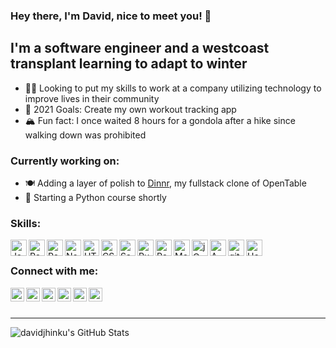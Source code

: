 ### Hey there, I'm David, nice to meet you! 👋

## I'm a software engineer and a westcoast transplant learning to adapt to winter

- 👨‍💻 Looking to put my skills to work at a company utilizing technology to improve lives in their community
- 🥅  2021 Goals: Create my own workout tracking app
- 🏔  Fun fact: I once waited 8 hours for a gondola after a hike since walking down was prohibited


### Currently working on:

- 🍽  Adding a layer of polish to [Dinnr][dinnr], my fullstack clone of OpenTable
- 🌱  Starting a Python course shortly

### Skills:

<img align="left" alt="JavaScript" width="26px" src="https://cdn.jsdelivr.net/npm/simple-icons@4.14.0/icons/javascript.svg" />
<img align="left" alt="React" width="26px" src="https://cdn.jsdelivr.net/npm/devicons@1.8.0/!SVG/react.svg" />
<img align="left" alt="Redux" width="26px" src="https://cdn.jsdelivr.net/npm/simple-icons@4.14.0/icons/redux.svg" />
<img align="left" alt="Node.js" width="26px" src="https://cdn.jsdelivr.net/npm/devicons@1.8.0/!SVG/nodejs.svg" />
<img align="left" alt="HTML5" width="26px" src="https://cdn.jsdelivr.net/npm/devicons@1.8.0/!SVG/html5.svg" />
<img align="left" alt="CSS3" width="26px" src="https://cdn.jsdelivr.net/npm/devicons@1.8.0/!SVG/css3.svg" />
<img align="left" alt="Sass" width="26px" src="https://cdn.jsdelivr.net/npm/devicons@1.8.0/!SVG/sass.svg" />
<img align="left" alt="Ruby on Rails" width="26px" src="https://cdn.jsdelivr.net/npm/simple-icons@4.14.0/icons/ruby.svg" />
<img align="left" alt="PostgreSQL" width="26px" src="https://cdn.jsdelivr.net/npm/devicons@1.8.0/!SVG/postgresql.svg" />
<img align="left" alt="MongoDB" width="26px" src="https://cdn.jsdelivr.net/npm/devicons@1.8.0/!SVG/mongodb.svg" />
<img align="left" alt="jQuery" width="26px" src="https://cdn.jsdelivr.net/npm/simple-icons@4.14.0/icons/jquery.svg" />
<img align="left" alt="AWS" width="26px" src="https://cdn.jsdelivr.net/npm/devicons@1.8.0/!SVG/aws.svg" />
<img align="left" alt="git" width="26px" src="https://cdn.jsdelivr.net/npm/simple-icons@4.14.0/icons/git.svg" />
<img align="left" alt="Heroku" width="26px" src="https://cdn.jsdelivr.net/npm/simple-icons@4.14.0/icons/heroku.svg" />

<br />

### Connect with me:

[<img align="left" alt="davidjhinku.com" width="22px" src="https://cdn.jsdelivr.net/npm/simple-icons@4.14.0/icons/googlechrome.svg" />][website]
[<img align="left" alt="LinkedIn" width="22px" src="https://cdn.jsdelivr.net/npm/simple-icons@4.14.0/icons/linkedin.svg" />][linkedin]
[<img align="left" alt="LinkedIn" width="22px" src="https://cdn.jsdelivr.net/npm/simple-icons@4.14.0/icons/angellist.svg" />][angellist]
[<img align="left" alt="Twitter" width="22px" src="https://cdn.jsdelivr.net/npm/simple-icons@4.14.0/icons/twitter.svg" />][twitter]
[<img align="left" alt="Instagram" width="22px" src="https://cdn.jsdelivr.net/npm/simple-icons@4.14.0/icons/instagram.svg" />][instagram]
[<img align="left" alt="Email" width="22px" src="https://cdn.jsdelivr.net/npm/simple-icons@4.14.0/icons/gmail.svg" />][email]

<br />
<br />

---

<!-- <details>
  <summary>:zap: GitHub Stats</summary> -->

  <img align="left" alt="davidjhinku's GitHub Stats" src="https://github-readme-stats.vercel.app/api?username=davidjhinku&show_icons=true&hide_border=true&count_private=true&hide=stars" />

<!-- </details> -->

<!--
**davidjhinku/davidjhinku** is a ✨ _special_ ✨ repository because its `README.md` (this file) appears on your GitHub profile.

Here are some ideas to get you started:

- 🔭 I’m currently working on ...
- 🌱 I’m currently learning ...
- 👯 I’m looking to collaborate on ...
- 🤔 I’m looking for help with ...
- 💬 Ask me about ...
- 📫 How to reach me: ...
- 😄 Pronouns: ...
- ⚡ Fun fact: ...
-->


[website]: https://davidjhinku.com/
[linkedin]: https://www.linkedin.com/in/davidjhinku/
[angellist]: https://angel.co/u/david-jhinku
[twitter]: https://twitter.com/DavidJhinku
[instagram]: https://www.instagram.com/davidjhinku
[dinnr]: https://dinnr-aa.herokuapp.com/
[email]: mailto:davidjhinku@gmail.com?subject=[Github]%Lets%Connect!
